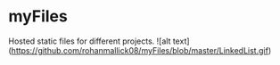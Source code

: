 # myFiles
Hosted static files for different projects.
![alt text] (https://github.com/rohanmallick08/myFiles/blob/master/LinkedList.gif)
